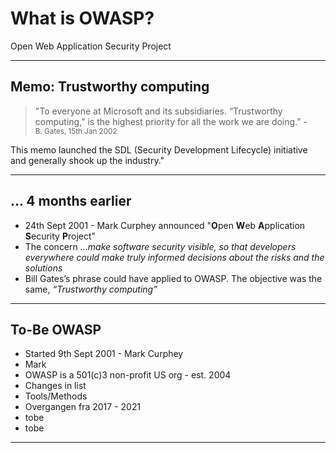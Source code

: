 <!-- .slide: data-background-image="./content/images/owasp-logo-white.svg" data-background-size="15%" data-background-position="right 2% top 2%"-->

# What is OWASP?

Open Web Application Security Project

---
## Memo: Trustworthy computing

>"To everyone at Microsoft and its subsidiaries. “Trustworthy computing,” is the highest priority for all the work we are doing.” - <br><small>B. Gates, 15th Jan 2002</small>

This memo launched the SDL (Security Development Lifecycle) initiative and generally shook up the industry."

---

## ... 4 months earlier

- 24th Sept 2001 - Mark Curphey announced "**O**pen **W**eb **A**pplication **S**ecurity **P**roject"
- The concern _...make software security visible, so that developers everywhere could make truly informed decisions about the risks and the solutions_
- Bill Gates’s phrase could have applied to OWASP. The objective was the same, _“Trustworthy computing”_


---
## To-Be OWASP

- Started 9th Sept 2001 - Mark Curphey<!-- .element: style="font-size:0.9em"-->
- Mark
- OWASP is a 501(c)3 non-profit US org - est. 2004
- Changes in list<!-- .element: style="font-size:0.9em"-->
- Tools/Methods<!-- .element: style="font-size:0.9em"-->
- Overgangen fra 2017 - 2021
- tobe<!-- .element: style="font-size:0.9em"-->
- tobe<!-- .element: style="font-size:0.9em"-->

---
